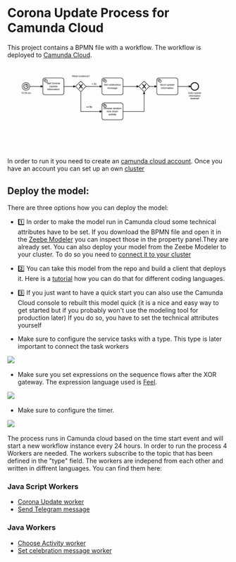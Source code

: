 # Corona Update Process for Camunda Cloud
This project contains a BPMN file with a workflow. The workflow is deployed to [Camunda Cloud](https://console.cloud.camunda.io).
![Corona Update Process](/img/corona-update-process.png)


In order to run it you need to create an [camunda cloud account]( https://accounts.cloud.camunda.io/signup#). Once you have an account you can set up an own [cluster](https://docs.camunda.io/docs/guides/getting-started/create-cluster)

## Deploy the model: 

There are three options how you can deploy the model:

- :one: In order to make the model run in Camunda cloud some technical attributes have to be set. If you download the BPMN file and open it in the [Zeebe Modeler](https://github.com/zeebe-io/zeebe-modeler/releases) you can inspect those in the property panel.They are already set. You can also deploy your model from the Zeebe Modeler to your cluster. To do so you need to [connect it to your cluster](https://docs.camunda.io/docs/product-manuals/modeler/zeebe-modeler/connect-to-camunda-cloud)

- :two: You can take this model from the repo and build a client that deploys it. Here is a [tutorial](https://docs.camunda.io/docs/guides/setting-up-development-project#deploy-the-bpmn-model-to-camunda-cloud) how you can do that for different coding languages. 

- :three: If you just want to have a quick start you can also use the Camunda Cloud console to rebuilt this model quick (it is a nice and easy way to get started but if you probably won't use the modeling tool for production later)
If you do so, you have to set the technical attributes yourself
- Make sure to configure the service tasks with a type. This type is later important to connect the task workers
<img src="https://raw.githubusercontent.com/Nlea/camunda-cloud-corona-update-process/main/img/set-service-task-type.png" width="400">

- Make sure you set expressions on the sequence flows after the XOR gateway. The expression language used is [Feel](https://docs.camunda.io/docs/product-manuals/concepts/expressions/).
<img src="https://raw.githubusercontent.com/Nlea/camunda-cloud-corona-update-process/main/img/set-expression-at-sequence-flow.png" width="400">

- Make sure to configure the timer.
<img src="https://raw.githubusercontent.com/Nlea/camunda-cloud-corona-update-process/main/img/set-timer-event.png" width="400">

The process runs in Camunda cloud based on the time start event and will start a new workflow instance every 24 hours. In order to run the process 4 Workers are needed. The workers subscribe to the topic that has been defined in the "type" field. The workers are independ from each other and written in diffrent languages. You can find them here: 

### Java Script Workers
- [Corona Update worker](https://github.com/Nlea/camunda-cloud-worker-corona-update)
- [Send Telegram message](https://github.com/Nlea/camunda-cloud-worker-send-Telegram-message)

### Java Workers
- [Choose Activity worker](https://github.com/Nlea/camunda-cloud-worker-choose-activity)
- [Set celebration message worker](https://github.com/Nlea/camunda-cloud-worker-send-Telegram-message)


